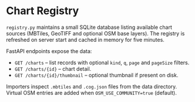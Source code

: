# Chart Registry

`registry.py` maintains a small SQLite database listing available chart sources
(MBTiles, GeoTIFF and optional OSM base layers).  The registry is refreshed on
server start and cached in memory for five minutes.

FastAPI endpoints expose the data:

- `GET /charts` – list records with optional `kind`, `q`, `page` and
  `pageSize` filters.
- `GET /charts/{id}` – chart detail.
- `GET /charts/{id}/thumbnail` – optional thumbnail if present on disk.

Importers inspect `.mbtiles` and `.cog.json` files from the data directory.
Virtual OSM entries are added when `OSM_USE_COMMUNITY=true` (default).
